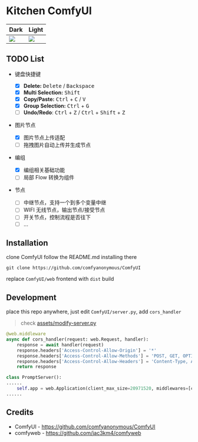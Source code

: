 # Kitchen ComfyUI

| Dark                                                                                        | Light                                                                                       |
| ------------------------------------------------------------------------------------------- | ------------------------------------------------------------------------------------------- |
| ![](https://github.com/canisminor1990/kitchen-comfyui/blob/master/assets/screenshot-1.webp) | ![](https://github.com/canisminor1990/kitchen-comfyui/blob/master/assets/screenshot-2.webp) |

## TODO List

- 键盘快捷键
  - [x] **Delete:** <kbd>Delete</kbd> / <kbd>Backspace</kbd>
  - [x] **Multi Selection:** <kbd>Shift</kbd>
  - [x] **Copy/Paste:** <kbd>Ctrl</kbd> + <kbd>C</kbd> / <kbd>V</kbd>
  - [x] **Group Selection:** <kbd>Ctrl</kbd> + <kbd>G</kbd>
  - [ ] **Undo/Redo**: <kbd>Ctrl</kbd> + <kbd>Z</kbd> / <kbd>Ctrl</kbd> + <kbd>Shift</kbd> + <kbd>Z</kbd>
- 图片节点
  - [x] 图片节点上传适配
  - [ ] 拖拽图片自动上传并生成节点
- 编组

  - [x] 编组相关基础功能
  - [ ] 局部 Flow 转换为组件

- 节点
  - [ ] 中继节点，支持一个到多个变量中继
  - [ ] WIFI 无线节点，输出节点/接受节点
  - [ ] 开关节点，控制流程是否往下
  - [ ] ...

## Installation

clone ComfyUI follow the README.md installing there

```shell
git clone https://github.com/comfyanonymous/ComfyUI
```

replace `ComfyUI/web` frontend with `dist` build

## Development

place this repo anywhere, just edit `ComfyUI/server.py`, add `cors_handler`

> check [assets/modify-server.py](https://github.com/canisminor1990/kitchen-comfyui/blob/master/assets/modify-server.py)

```py
@web.middleware
async def cors_handler(request: web.Request, handler):
    response = await handler(request)
    response.headers['Access-Control-Allow-Origin'] = '*'
    response.headers['Access-Control-Allow-Methods'] = 'POST, GET, OPTIONS'
    response.headers['Access-Control-Allow-Headers'] = 'Content-Type, Authorization, x-requested-with'
    return response
```

```py
class PromptServer():
......
    self.app = web.Application(client_max_size=20971520, middlewares=[cache_control, cors_handler])
......
```

## Credits

- ComfyUI - https://github.com/comfyanonymous/ComfyUI
- comfyweb - https://github.com/jac3km4/comfyweb
